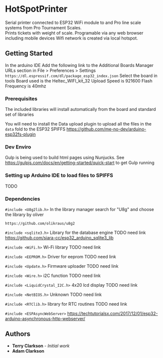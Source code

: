 # HotSpotPrinter

Serial printer connected to ESP32 WiFi module to and Pro line scale systems from Pro Tournament Scales.  
Prints tickets with weight of scale.  Programable via any web browser including mobile devices
Wifi network is created via  local hotspot.

## Getting Started

In the arduino IDE
Add the following link to the Additional Boards Manager URLs section in File > Preferences > Settings
`https://dl.espressif.com/dl/package_esp32_index.json`
Select the board in tools
Board used is the Heltec_WIFI_kit_32
Upload Speed is 921600
Flash Frequency is 40mhz

### Prerequisites

The included libraries will install automatically from the board and standard set of libraries

You will need to install the Data upload plugin to upload all the files in the `data` fold to the ESP32 SPIFFS
https://github.com/me-no-dev/arduino-esp32fs-plugin

### Dev Enviro

Gulp is being used to build html pages using Nunjucks.
See https://gulpjs.com/docs/en/getting-started/quick-start to get Gulp running

### Setting up Arduino IDE to load files to SPIFFS

TODO


### Dependencies

`#include <U8g2lib.h>`  In the library manager search for "U8g" and choose the library by oliver

`https://github.com/olikraus/u8g2`

`#include <sqlite3.h>` Library for the database engine TODO need link  https://github.com/siara-cc/esp32_arduino_sqlite3_lib

`#include <WiFi.h>` Wi-Fi library TODO need link

`#include <EEPROM.h>` Driver for eeprom TODO need link

`#include <Update.h>` Firmware uploader TODO need link

`#include <Wire.h>` i2C function TODO need link

`#include <LiquidCrystal_I2C.h>` 4x20 lcd display TODO need link

`#include <NetBIOS.h>` Unknown TODO need link

`#include <RTClib.h>` library for  RTC routines TODO need link

`#include <ESPAsyncWebServer>`  https://techtutorialsx.com/2017/12/01/esp32-arduino-asynchronous-http-webserver/


## Authors

* **Terry Clarkson** - *Initial work*
* **Adam Clarkson**
